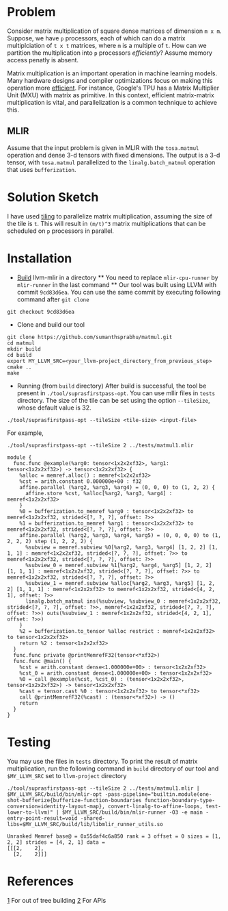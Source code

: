 # Problem
Consider matrix multiplication of square dense matrices of dimension `m x m`. Suppose, we have `p` processors, each of which can do a matrix multiplciation of `t x t` matrices, where `m` is a multiple of `t`.  How can we partition the multiplication into `p` processors _efficiently_? Assume memory access penatly is absent. 

Matrix multiplication is an important operation in machine learning models. Many hardware designs and compiler optimizations focus on making this operation more [efficient](https://arxiv.org/pdf/2002.03794). For instance, Google's TPU has a Matrix Multiplier Unit (MXU) with matrix as primitive. In this context, efficient matrix-matrix multiplication is vital, and parallelization is a common technique to achieve this.

## MLIR
Assume that the input problem is given in MLIR with the `tosa.matmul` operation and dense 3-d tensors with fixed dimensions. The output is a 3-d tensor, with `tosa.matmul` parallelized to the `linalg.batch_matmul` operation that uses `bufferization`.


# Solution Sketch
I have used [tiling](https://alvinwan.com/how-to-tile-matrix-multiplication/) to parallelize matrix multiplication, assuming the size of the tile is `t`. This will result in `(m/t)^3` matrix multiplications that can be scheduled on `p` processors in parallel.

# Installation
* [Build](https://mvinay.github.io/mlir/tosa-lowerings.html) llvm-mlir in a directory
** You need to replace `mlir-cpu-runner` by `mlir-runner` in the last command
** Our tool was built using LLVM with commit `9cd83d6ea`. You can use the same commit by executing following command after `git clone`
```
git checkout 9cd83d6ea
```


* Clone and build our tool
```
git clone https://github.com/sumanthsprabhu/matmul.git
cd matmul
mkdir build
cd build
export MY_LLVM_SRC=<your_llvm-project_directory_from_previous_step>
cmake ..
make
```

* Running (from `build` directory)
After build is successful, the tool be present in `./tool/suprasfirstpass-opt`. You can use mllir files in `tests` directory. The size of the tile can be set using the option `--tileSize`, whose default value is 32.
```
./tool/suprasfirstpass-opt --tileSize <tile-size> <input-file>
```

For example,
```
./tool/suprasfirstpass-opt --tileSize 2 ../tests/matmul1.mlir

module {
  func.func @example(%arg0: tensor<1x2x2xf32>, %arg1: tensor<1x2x2xf32>) -> tensor<1x2x2xf32> {
    %alloc = memref.alloc() : memref<1x2x2xf32>
    %cst = arith.constant 0.000000e+00 : f32
    affine.parallel (%arg2, %arg3, %arg4) = (0, 0, 0) to (1, 2, 2) {
      affine.store %cst, %alloc[%arg2, %arg3, %arg4] : memref<1x2x2xf32>
    }
    %0 = bufferization.to_memref %arg0 : tensor<1x2x2xf32> to memref<1x2x2xf32, strided<[?, ?, ?], offset: ?>>
    %1 = bufferization.to_memref %arg1 : tensor<1x2x2xf32> to memref<1x2x2xf32, strided<[?, ?, ?], offset: ?>>
    affine.parallel (%arg2, %arg3, %arg4, %arg5) = (0, 0, 0, 0) to (1, 2, 2, 2) step (1, 2, 2, 2) {
      %subview = memref.subview %0[%arg2, %arg3, %arg4] [1, 2, 2] [1, 1, 1] : memref<1x2x2xf32, strided<[?, ?, ?], offset: ?>> to memref<1x2x2xf32, strided<[?, ?, ?], offset: ?>>
      %subview_0 = memref.subview %1[%arg2, %arg4, %arg5] [1, 2, 2] [1, 1, 1] : memref<1x2x2xf32, strided<[?, ?, ?], offset: ?>> to memref<1x2x2xf32, strided<[?, ?, ?], offset: ?>>
      %subview_1 = memref.subview %alloc[%arg2, %arg3, %arg5] [1, 2, 2] [1, 1, 1] : memref<1x2x2xf32> to memref<1x2x2xf32, strided<[4, 2, 1], offset: ?>>
      linalg.batch_matmul ins(%subview, %subview_0 : memref<1x2x2xf32, strided<[?, ?, ?], offset: ?>>, memref<1x2x2xf32, strided<[?, ?, ?], offset: ?>>) outs(%subview_1 : memref<1x2x2xf32, strided<[4, 2, 1], offset: ?>>)
    }
    %2 = bufferization.to_tensor %alloc restrict : memref<1x2x2xf32> to tensor<1x2x2xf32>
    return %2 : tensor<1x2x2xf32>
  }
  func.func private @printMemrefF32(tensor<*xf32>)
  func.func @main() {
    %cst = arith.constant dense<1.000000e+00> : tensor<1x2x2xf32>
    %cst_0 = arith.constant dense<1.000000e+00> : tensor<1x2x2xf32>
    %0 = call @example(%cst, %cst_0) : (tensor<1x2x2xf32>, tensor<1x2x2xf32>) -> tensor<1x2x2xf32>
    %cast = tensor.cast %0 : tensor<1x2x2xf32> to tensor<*xf32>
    call @printMemrefF32(%cast) : (tensor<*xf32>) -> ()
    return
  }
}

```

# Testing
You may use the files in `tests` directory. To print the result of matrix multiplication, run the following command in `build` directory of our tool and `$MY_LLVM_SRC` set to `llvm-project` directory
```
./tool/suprasfirstpass-opt --tileSize 2 ../tests/matmul1.mlir | $MY_LLVM_SRC/build/bin/mlir-opt -pass-pipeline="builtin.module(one-shot-bufferize{bufferize-function-boundaries function-boundary-type-conversion=identity-layout-map}, convert-linalg-to-affine-loops, test-lower-to-llvm)" | $MY_LLVM_SRC/build/bin/mlir-runner -O3 -e main -entry-point-result=void -shared-libs=$MY_LLVM_SRC/build/lib/libmlir_runner_utils.so

Unranked Memref base@ = 0x55daf4c6a850 rank = 3 offset = 0 sizes = [1, 2, 2] strides = [4, 2, 1] data = 
[[[2,    2], 
  [2,    2]]]

```

# References
[1](https://github.com/j2kun/mlir-tutorial) For out of tree building
[2](https://github.com/llvm/llvm-project/tree/main/mlir) For APIs


